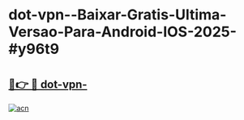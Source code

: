 # dot-vpn--Baixar-Gratis-Ultima-Versao-Para-Android-IOS-2025-#y96t9

# <h2><a href="https://ainizakaria.my?title=dot-vpn-&ref=24M">🔗👉 🔴 dot-vpn-</a></h2>

[![acn](https://github.com/user-attachments/assets/0f9c940e-d8b0-45ae-aac7-cd30a18b3e1c)](https://ainizakaria.my?title=dot-vpn-&ref=24M)

